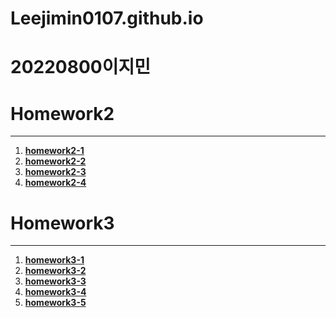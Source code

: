 # Leejimin0107.github.io
20220800이지민
=============
# Homework2
-------------
1. [**homework2-1**](https://leejimin0107.github.io/homework2-1.html)
2. [**homework2-2**](https://leejimin0107.github.io/homework2-2.html)
3. [**homework2-3**](https://leejimin0107.github.io/homework2-3.html)
4. [**homework2-4**](https://leejimin0107.github.io/homework2-4.html)
# Homework3
-------------
1. [**homework3-1**](https://leejimin0107.github.io/homework3-1.png)
2. [**homework3-2**](https://leejimin0107.github.io/homework3-2.png)
3. [**homework3-3**](https://leejimin0107.github.io/homework3-3.png)
4. [**homework3-4**](https://leejimin0107.github.io/homework3-4.png)
5. [**homework3-5**](https://leejimin0107.github.io/homework3-5.png)
